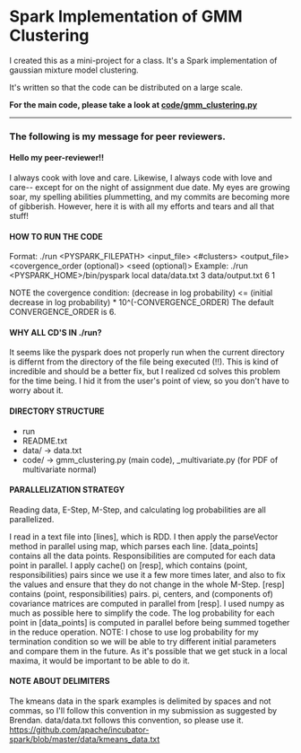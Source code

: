 # Spark Implementation of GMM Clustering
I created this as a mini-project for a class. It's a Spark implementation of gaussian mixture model clustering.

It's written so that the code can be distributed on a large scale.

**For the main code, please take a look at [code/gmm_clustering.py](code/gmm_clustering.py)**

---

### The following is my message for peer reviewers.

#### Hello my peer-reviewer!!
I always cook with love and care.  Likewise, I always code with love and care-- except for on the night of assignment due date.  My eyes are growing soar, my spelling abilities plummetting, and my commits are becoming more of gibberish.
However, here it is with all my efforts and tears and all that stuff!


#### HOW TO RUN THE CODE
Format: ./run <PYSPARK_FILEPATH> <master> <input_file> <#clusters> <output_file> <covergence_order (optional)> <seed (optional)>
Example: ./run <PYSPARK_HOME>/bin/pyspark local data/data.txt 3 data/output.txt 6 1

NOTE the covergence condition: (decrease in log probability) <= (initial decrease in log probability) * 10^(-CONVERGENCE_ORDER)
The default CONVERGENCE_ORDER is 6.

#### WHY ALL CD'S IN ./run?
It seems like the pyspark does not properly run when the current directory is differnt from the directory of the file being executed (!!).  This is kind of incredible and should be a better fix, but I realized cd solves this problem for the time being.  I hid it from the user's point of view, so you don't have to worry about it.


#### DIRECTORY STRUCTURE
- run
- README.txt 
- data/ -> data.txt
- code/ -> gmm_clustering.py (main code), _multivariate.py (for PDF of multivariate normal)


#### PARALLELIZATION STRATEGY
Reading data, E-Step, M-Step, and calculating log probabilities are all parallelized.

<Reading Data>
I read in a text file into [lines], which is RDD.  I then apply the parseVector method in parallel using map, which parses each line.

<E-Step>
[data_points] contains all the data points.  Responsibilities are computed for each data point in parallel.  I apply cache() on [resp], which contains (point, responsibilities) pairs since we use it a few more times later, and also to fix the values and ensure that they do not change in the whole M-Step.

<M-Step>
[resp] contains (point, responsibilities) pairs. pi, centers, and (components of) covariance matrices are computed in parallel from [resp].  I used numpy as much as possible here to simplify the code.

<Log probabilities>
The log probability for each point in [data_points] is computed in parallel before being summed together in the reduce operation.
NOTE: I chose to use log probability for my termination condition so we will be able to try different initial parameters and compare them in the future.  As it's possible that we get stuck in a local maxima, it would be important to be able to do it.


#### NOTE ABOUT DELIMITERS
The kmeans data in the spark examples is delimited by spaces and not commas, so I'll follow this convention in my submission as suggested by Brendan.  data/data.txt follows this convention, so please use it.
https://github.com/apache/incubator-spark/blob/master/data/kmeans_data.txt
